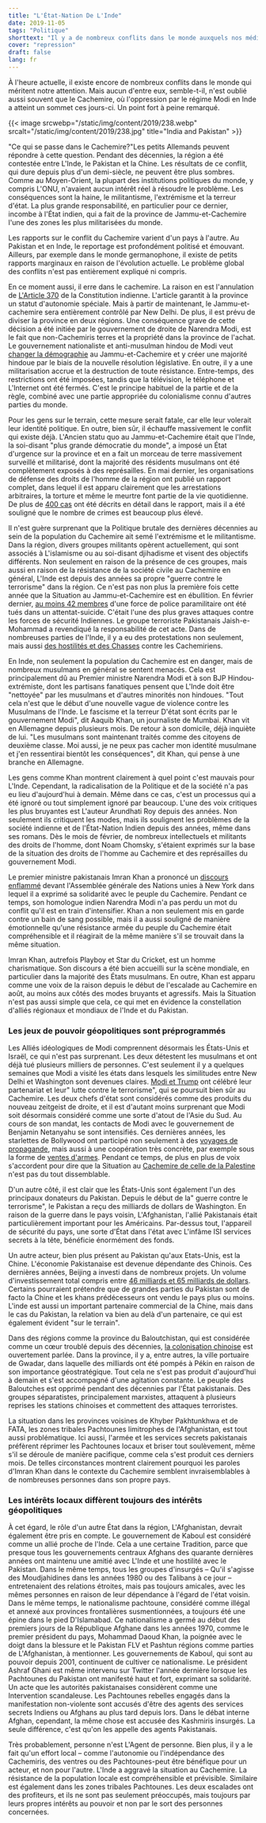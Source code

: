 ```yaml
---
title: "L'État-Nation De L'Inde"
date: 2019-11-05
tags: "Politique"
shorttext: "Il y a de nombreux conflits dans le monde auxquels nos médias ne prêtent pas attention. Cela inclut également l'Inde, un Nationaliste veut abolir les minorités."
cover: "repression"
draft: false
lang: fr
---
```


À l'heure actuelle, il existe encore de nombreux conflits dans le monde qui méritent notre attention. Mais aucun d'entre eux, semble-t-il, n'est oublié aussi souvent que le Cachemire, où l'oppression par le régime Modi en Inde a atteint un sommet ces jours-ci. Un point fort à peine remarqué.

{{< image srcwebp="/static/img/content/2019/238.webp" srcalt="/static/img/content/2019/238.jpg" title="India and Pakistan" >}}

"Ce qui se passe dans le Cachemire?"Les petits Allemands peuvent répondre à cette question. Pendant des décennies, la région a été contestée entre L'Inde, le Pakistan et la Chine. Les résultats de ce conflit, qui dure depuis plus d'un demi-siècle, ne peuvent être plus sombres. Comme au Moyen-Orient, la plupart des institutions politiques du monde, y compris L'ONU, n'avaient aucun intérêt réel à résoudre le problème. Les conséquences sont la haine, le militantisme, l'extrémisme et la terreur d'état. La plus grande responsabilité, en particulier pour ce dernier, incombe à l'État indien, qui a fait de la province de Jammu-et-Cachemire l'une des zones les plus militarisées du monde.

Les rapports sur le conflit du Cachemire varient d'un pays à l'autre. Au Pakistan et en Inde, le reportage est profondément politisé et émouvant. Ailleurs, par exemple dans le monde germanophone, il existe de petits rapports marginaux en raison de l'évolution actuelle. Le problème global des conflits n'est pas entièrement expliqué ni compris. 

En ce moment aussi, il erre dans le cachemire. La raison en est l'annulation de [L'Article 370](https://edition.cnn.com/2019/08/05/asia/india-pakistan-kashmir-intl-hnk/index.html "Kashmir in lockdown as India reveals plan to change state's status")  de la Constitution indienne. L'article garantit à la province un statut d'autonomie spéciale. Mais à partir de maintenant, le Jammu-et-cachemire sera entièrement contrôlé par New Delhi. De plus, il est prévu de diviser la province en deux régions. Une conséquence grave de cette décision a été initiée par le gouvernement de droite de Narendra Modi, est le fait que non-Cachemiris terres et la propriété dans la province de l'achat. Le gouvernement nationaliste et anti-musulman hindou de Modi veut [changer la démographie](https://www.trtworld.com/opinion/and-kashmiris-shall-immediately-cease-to-exist-28778 "And Kashmiris shall immediately cease to exist") au Jammu-et-Cachemire et y créer une majorité hindoue par le biais de la nouvelle résolution législative. En outre, il y a une militarisation accrue et la destruction de toute résistance. Entre-temps, des restrictions ont été imposées, tandis que la télévision, le téléphone et L'Internet ont été fermés. C'est le principe habituel de la partie et de la règle, combiné avec une partie appropriée du colonialisme connu d'autres parties du monde.

Pour les gens sur le terrain, cette mesure serait fatale, car elle leur volerait leur identité politique. En outre, bien sûr, il échauffe massivement le conflit qui existe déjà. L'Ancien statu quo au Jammu-et-Cachemire était que l'Inde, la soi-disant "plus grande démocratie du monde", a imposé un État d'urgence sur la province et en a fait un morceau de terre massivement surveillé et militarisé, dont la majorité des résidents musulmans ont été complètement exposés à des représailles. En mai dernier, les organisations de défense des droits de l'homme de la région ont publié un rapport complet, dans lequel il est apparu clairement que les arrestations arbitraires, la torture et même le meurtre font partie de la vie quotidienne. De plus de [400 cas](https://theintercept.com/2019/05/26/india-kashmir-torture/ "THE INDIAN GOVERNMENT HAS SYSTEMATICALLY USED TORTURE TO CRUSH OPPOSITION IN KASHMIR, NEW REPORT FINDS") ont été décrits en détail dans le rapport, mais il a été souligné que le nombre de crimes est beaucoup plus élevé.

Il n'est guère surprenant que la Politique brutale des dernières décennies au sein de la population du Cachemire ait semé l'extrémisme et le militantisme. Dans la région, divers groupes militants opèrent actuellement, qui sont associés à L'islamisme ou au soi-disant djihadisme et visent des objectifs différents. Non seulement en raison de la présence de ces groupes, mais aussi en raison de la résistance de la société civile au Cachemire en général, L'Inde est depuis des années sa propre "guerre contre le terrorisme" dans la région. Ce n'est pas non plus la première fois cette année que la Situation au Jammu-et-Cachemire est en ébullition. En février dernier, [au moins 42 membres](https://www.aljazeera.com/news/2019/02/indian-security-forces-killed-kashmir-blast-reports-190214110644498.html "Kashmir suicide attack kills dozens of Indian security forces") d'une force de police paramilitaire ont été tués dans un attentat-suicide. C'était l'une des plus graves attaques contre les forces de sécurité Indiennes. Le groupe terroriste Pakistanais Jaish-e-Mohammad a revendiqué la responsabilité de cet acte. Dans de nombreuses parties de l'Inde, il y a eu des protestations non seulement, mais aussi [des hostilités et des Chasses](https://www.aljazeera.com/news/2019/02/fear-grips-kashmiris-living-india-deadly-suicide-attack-190216150244206.html "Fear grips Kashmiris living in India after deadly suicide attack") contre les Cachemiriens.

En Inde, non seulement la population du Cachemire est en danger, mais de nombreux musulmans en général se sentent menacés. Cela est principalement dû au Premier ministre Narendra Modi et à son BJP Hindou-extrémiste, dont les partisans fanatiques pensent que L'Inde doit être "nettoyée" par les musulmans et d'autres minorités non hindoues. "Tout cela n'est que le début d'une nouvelle vague de violence contre les Musulmans de l'Inde. Le fascisme et la terreur D'état sont écrits par le gouvernement Modi", dit Aaquib Khan, un journaliste de Mumbai. Khan vit en Allemagne depuis plusieurs mois. De retour à son domicile, déjà inquiète de lui. "Les musulmans sont maintenant traités comme des citoyens de deuxième classe. Moi aussi, je ne peux pas cacher mon identité musulmane et j'en ressentirai bientôt les conséquences", dit Khan, qui pense à une branche en Allemagne.

Les gens comme Khan montrent clairement à quel point c'est mauvais pour L'Inde. Cependant, la radicalisation de la Politique et de la société n'a pas eu lieu d'aujourd'hui à demain. Même dans ce cas, c'est un processus qui a été ignoré ou tout simplement ignoré par beaucoup. L'une des voix critiques les plus bruyantes est L'auteur Arundhati Roy depuis des années. Non seulement ils critiquent les modes, mais ils soulignent les problèmes de la société indienne et de l'État-Nation Indien depuis des années, même dans ses romans. Dès le mois de février, de nombreux intellectuels et militants des droits de l'homme, dont Noam Chomsky, s'étaient exprimés sur la base de la situation des droits de l'homme au Cachemire et des représailles du gouvernement Modi.

Le premier ministre pakistanais Imran Khan a prononcé un [discours enflammé](https://www.nytimes.com/2019/09/27/world/asia/khan-modi-united-nations.html "Imran Khan Warns of Kashmir ‘Blood Bath’ in Emotional U.N. Speech") devant l'Assemblée générale des Nations unies à New York dans lequel il a exprimé sa solidarité avec le peuple du Cachemire. Pendant ce temps, son homologue indien Narendra Modi n'a pas perdu un mot du conflit qu'il est en train d'intensifier. Khan a non seulement mis en garde contre un bain de sang possible, mais il a aussi souligné de manière émotionnelle qu'une résistance armée du peuple du Cachemire était compréhensible et il réagirait de la même manière s'il se trouvait dans la même situation.

Imran Khan, autrefois Playboy et Star du Cricket, est un homme charismatique. Son discours a été bien accueilli sur la scène mondiale, en particulier dans la majorité des États musulmans. En outre, Khan est apparu comme une voix de la raison depuis le début de l'escalade au Cachemire en août, au moins aux côtés des modes bruyants et agressifs. Mais la Situation n'est pas aussi simple que cela, ce qui met en évidence la constellation d'alliés régionaux et mondiaux de l'Inde et du Pakistan.

### Les jeux de pouvoir géopolitiques sont préprogrammés

Les Alliés idéologiques de Modi comprennent désormais les États-Unis et Israël, ce qui n'est pas surprenant. Les deux détestent les musulmans et ont déjà tué plusieurs milliers de personnes. C'est seulement il y a quelques semaines que Modi a visité les états dans lesquels les similitudes entre New Delhi et Washington sont devenues claires. [Modi et Trump](https://www.bbc.com/news/world-us-canada-49788492 "‘Howdy, Modi!’: Trump hails Indian PM at ‘historic’ Texas rally") ont célébré leur partenariat et leur" lutte contre le terrorisme", qui se poursuit bien sûr au Cachemire. Les deux chefs d'état sont considérés comme des produits du nouveau zeitgeist de droite, et il est d'autant moins surprenant que Modi soit désormais considéré comme une sorte d'atout de l'Asie du Sud. Au cours de son mandat, les contacts de Modi avec le gouvernement de Benjamin Netanyahu se sont intensifiés. Ces dernières années, les starlettes de Bollywood ont participé non seulement à des [voyages de propagande](https://www.ndtv.com/entertainment/benjamin-netanyahus-bollywood-selfie-with-amitabh-bachchan-aishwarya-and-other-stars-1802012 "Benjamin Netanyahu's Bollywood Selfie With Amitabh Bachchan, Aishwarya And Other Stars"), mais aussi à une coopération très concrète, par exemple sous la forme de [ventes d'armes](https://www.middleeastmonitor.com/20190712-israel-arms-company-signs-100m-missile-deal-with-india-army/ "Israel arms company signs $100m missile deal with India army"). Pendant ce temps, de plus en plus de voix s'accordent pour dire que la Situation au [Cachemire de celle de la Palestine](https://972mag.com/kashmir-india-israel-palestine-occupation/142735/ "What's happening in Kashmir looks a lot like Israel's rule over Palestine") n'est pas du tout dissemblable.

D'un autre côté, il est clair que les États-Unis sont également l'un des principaux donateurs du Pakistan. Depuis le début de la" guerre contre le terrorisme", le Pakistan a reçu des milliards de dollars de Washington. En raison de la guerre dans le pays voisin, L'Afghanistan, l'allié Pakistanais était particulièrement important pour les Américains. Par-dessus tout, l'appareil de sécurité du pays, une sorte d'État dans l'état avec L'infâme ISI services secrets à la tête, bénéficie énormément des fonds.  

Un autre acteur, bien plus présent au Pakistan qu'aux Etats-Unis, est la Chine. L'économie Pakistanaise est devenue dépendante des Chinois. Ces dernières années, Beijing a investi dans de nombreux projets. Un volume d'investissement total compris entre [46 milliards et 65 milliards de dollars](https://www.thehindu.com/news/international/xi-jinping-visit-to-pakistan-preview/article7114980.ece "Xi comes calling to Pakistan, bearing gifts worth $45 billion"). Certains pourraient prétendre que de grandes parties du Pakistan sont de facto la Chine et les khans prédécesseurs ont vendu le pays plus ou moins. L'inde est aussi un important partenaire commercial de la Chine, mais dans le cas du Pakistan, la relation va bien au delà d'un partenaire, ce qui est également évident "sur le terrain".

Dans des régions comme la province du Baloutchistan, qui est considérée comme un cœur troublé depuis des décennies, [la colonisation chinoise](https://www.business-standard.com/article/news-ani/cpec-turning-balochistan-into-chinese-colony-says-baloch-leader-118112500493_1.html "CPEC turning Balochistan into Chinese colony, says Baloch leader") est ouvertement parlée. Dans la province, il y a, entre autres, la ville portuaire de Gwadar, dans laquelle des milliards ont été pompés à Pékin en raison de son importance géostratégique. Tout cela ne s'est pas produit d'aujourd'hui à demain et s'est accompagné d'une agitation constante. Le peuple des Baloutches est opprimé pendant des décennies par l'État pakistanais. Des groupes séparatistes, principalement marxistes, attaquent à plusieurs reprises les stations chinoises et commettent des attaques terroristes.

La situation dans les provinces voisines de Khyber Pakhtunkhwa et de FATA, les zones tribales Pachtounes limitrophes de l'Afghanistan, est tout aussi problématique. Ici aussi, l'armée et les services secrets pakistanais préfèrent réprimer les Pachtounes locaux et briser tout soulèvement, même s'il se déroule de manière pacifique, comme cela s'est produit ces derniers mois. De telles circonstances montrent clairement pourquoi les paroles d'Imran Khan dans le contexte du Cachemire semblent invraisemblables à de nombreuses personnes dans son propre pays.

### Les intérêts locaux diffèrent toujours des intérêts géopolitiques

À cet égard, le rôle d'un autre État dans la région, L'Afghanistan, devrait également être pris en compte. Le gouvernement de Kaboul est considéré comme un allié proche de l'Inde. Cela a une certaine Tradition, parce que presque tous les gouvernements centraux Afghans des quarante dernières années ont maintenu une amitié avec L'Inde et une hostilité avec le Pakistan. Dans le même temps, tous les groupes d'insurgés – Qu'il s'agisse des Moudjahidines dans les années 1980 ou des Talibans à ce jour – entretenaient des relations étroites, mais pas toujours amicales, avec les mêmes personnes en raison de leur dépendance à l'égard de l'état voisin. Dans le même temps, le nationalisme pachtoune, considéré comme illégal et annexé aux provinces frontalières susmentionnées, a toujours été une épine dans le pied D'Islamabad. Ce nationalisme a germé au début des premiers jours de la République Afghane dans les années 1970, comme le premier président du pays, Mohammad Daoud Khan, la poignée avec le doigt dans la blessure et le Pakistan FLV et Pashtun régions comme parties de L'Afghanistan, à mentionner. Les gouvernements de Kaboul, qui sont au pouvoir depuis 2001, continuent de cultiver ce nationalisme. Le président Ashraf Ghani est même intervenu sur Twitter l'année dernière lorsque les Pachtounes du Pakistan ont manifesté haut et fort, exprimant sa solidarité. Un acte que les autorités pakistanaises considèrent comme une Intervention scandaleuse. Les Pachtounes rebelles engagés dans la manifestation non-violente sont accusés d'être des agents des services secrets Indiens ou Afghans au plus tard depuis lors. Dans le débat interne Afghan, cependant, la même chose est accusée des Kashmiris insurgés. La seule différence, c'est qu'on les appelle des agents Pakistanais.

Très probablement, personne n'est L'Agent de personne. Bien plus, il y a le fait qu'un effort local – comme l'autonomie ou l'indépendance des Cachemiris, des ventres ou des Pachtounes-peut être bénéfique pour un acteur, et non pour l'autre. L'Inde a aggravé la situation au Cachemire. La résistance de la population locale est compréhensible et prévisible. Similaire est également dans les zones tribales Pachtounes. Les deux escalades ont des profiteurs, et ils ne sont pas seulement préoccupés, mais toujours par leurs propres intérêts au pouvoir et non par le sort des personnes concernées.
